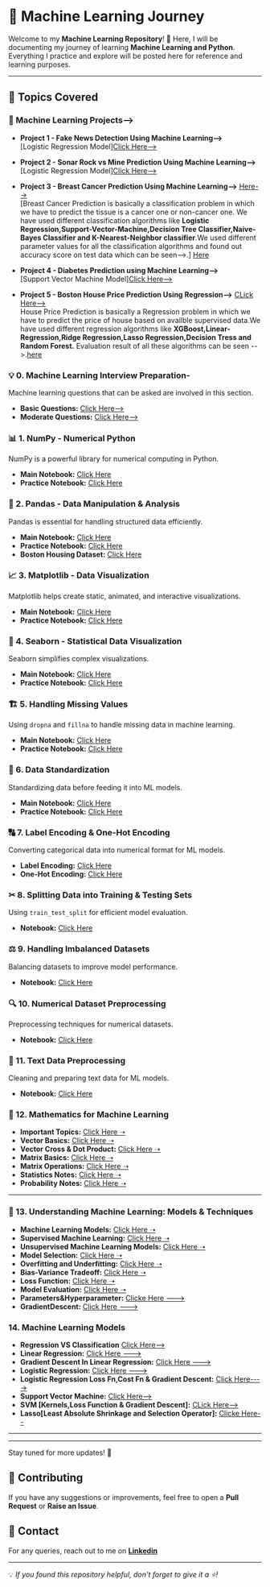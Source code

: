 # 🚀 Machine Learning Journey

Welcome to my **Machine Learning Repository**! 🎯 Here, I will be documenting my journey of learning **Machine Learning and Python**. Everything I practice and explore will be posted here for reference and learning purposes.

---

## 📌 Topics Covered

### 🧠 Machine Learning Projects-->

- **Project 1 - Fake News Detection Using Machine Learning-->** </br>[Logistic Regression Model][Click Here-->](https://github.com/KARTIKPARATKAR/Fake-News-Detection-Using-Machine-Learning/blob/main/Project_Fake_News_Detection_.ipynb)
  
- **Project 2 - Sonar Rock vs Mine Prediction Using Machine Learning-->**  </br> [Logistic Regression Model][Click Here-->](https://github.com/KARTIKPARATKAR/SONAR-Rock-VS-Mine-Prediction-Using-Machine-Learning)
- **Project 3 - Breast Cancer Prediction Using Machine Learning-->** [Here-->](https://github.com/KARTIKPARATKAR/MACHINE-LEARNING-WORK/blob/main/BreastCancerClassificationUsingLR_SVM_DT_RF.ipynb)</br> [Breast Cancer Prediction is basically a classification problem in which we have to predict the tissue is a cancer one or non-cancer one. We have used different classification algorithms like **Logistic Regression,Support-Vector-Machine,Decision Tree Classifier,Naive-Bayes Classifier and K-Nearest-Neighbor classifier**.We used different parameter values for all the classification algorithms and found out accuracy score on test data which can be seen-->.] [Here](https://github.com/KARTIKPARATKAR/MACHINE-LEARNING-WORK/blob/main/BreastCancerPrediction.txt)
- **Project 4 - Diabetes Prediction using Machine Learning-->** </br> [Support Vector Machine Model][Click Here-->](https://github.com/KARTIKPARATKAR/MACHINE-LEARNING-WORK/blob/main/DiabetesPrediction.ipynb)
- **Project 5 - Boston House Price Prediction Using Regression-->** [CLick Here-->](https://github.com/KARTIKPARATKAR/MACHINE-LEARNING-WORK/blob/main/HousePricePredictionUsingRegression.ipynb)</br>
House Price Prediction is basically a Regression problem in which we have to predict the price of house based on availble supervised data.We have used different regression algorithms like **XGBoost,Linear-Regression,Ridge Regression,Lasso Regression,Decision Tress and Random Forest.** Evaluation result of all these algorithms can be seen -->.[here](https://github.com/KARTIKPARATKAR/MACHINE-LEARNING-WORK/blob/main/BostonHousingFinalModelSelection.txt)

### 💡 0. Machine Learning Interview Preparation-
Machine learning questions that can be asked are involved in this section.
- **Basic Questions:** [Click Here-->](https://github.com/KARTIKPARATKAR/MACHINE-LEARNING-WORK/blob/main/MachineLearningInterviewPreparation.ipynb)
- **Moderate Questions:** [Click Here-->](https://github.com/KARTIKPARATKAR/MACHINE-LEARNING-WORK/blob/main/InterviewQuestionsForML_Interview.ipynb)

### 📊 1. NumPy - Numerical Python
NumPy is a powerful library for numerical computing in Python.
- **Main Notebook:** [Click Here](https://github.com/KARTIKPARATKAR/MACHINE-LEARNING-WORK/blob/main/3_1_numpy(numerical_python).ipynb)
- **Practice Notebook:** [Click Here](https://github.com/KARTIKPARATKAR/MACHINE-LEARNING-WORK/blob/main/NumpyPractice.ipynb)

### 📝 2. Pandas - Data Manipulation & Analysis
Pandas is essential for handling structured data efficiently.
- **Main Notebook:** [Click Here](https://github.com/KARTIKPARATKAR/MY-MACHINE-LEARNING-WORK/blob/main/PANDAS.ipynb)
- **Practice Notebook:** [Click Here](https://github.com/KARTIKPARATKAR/MACHINE-LEARNING-WORK/blob/main/PandasPractice.ipynb)
- **Boston Housing Dataset:** [Click Here](https://github.com/KARTIKPARATKAR/MY-MACHINE-LEARNING-WORK/blob/main/BostonHousing.csv)

### 📈 3. Matplotlib - Data Visualization
Matplotlib helps create static, animated, and interactive visualizations.
- **Main Notebook:** [Click Here](https://github.com/KARTIKPARATKAR/MY-MACHINE-LEARNING-WORK/blob/main/MATPLOTLIB.ipynb)
- **Practice Notebook:** [Click Here](https://github.com/KARTIKPARATKAR/MACHINE-LEARNING-WORK/blob/main/MatplotlibPractice.ipynb)

### 🎨 4. Seaborn - Statistical Data Visualization
Seaborn simplifies complex visualizations.
- **Main Notebook:** [Click Here](https://github.com/KARTIKPARATKAR/MY-MACHINE-LEARNING-WORK/blob/main/Seaborn.ipynb)
- **Practice Notebook:** [Click Here](https://github.com/KARTIKPARATKAR/MACHINE-LEARNING-WORK/blob/main/SeabornPractice.ipynb)

### 🏗 5. Handling Missing Values
Using `dropna` and `fillna` to handle missing data in machine learning.
- **Main Notebook:** [Click Here](https://github.com/KARTIKPARATKAR/MY-MACHINE-LEARNING-WORK/blob/main/HandlingMissingValues.ipynb)
- **Practice Notebook:** [Click Here](https://github.com/KARTIKPARATKAR/MACHINE-LEARNING-WORK/blob/main/handlingmissingvaluesbyimputationanddropping.ipynb)

### 🔢 6. Data Standardization
Standardizing data before feeding it into ML models.
- **Main Notebook:** [Click Here](https://github.com/KARTIKPARATKAR/MY-MACHINE-LEARNING-WORK/blob/main/DataStandardization.ipynb)
- **Practice Notebook:** [Click Here](https://github.com/KARTIKPARATKAR/MACHINE-LEARNING-WORK/blob/main/FeatureScaling.ipynb)

### 🔠 7. Label Encoding & One-Hot Encoding
Converting categorical data into numerical format for ML models.
- **Label Encoding:** [Click Here](https://github.com/KARTIKPARATKAR/MACHINE-LEARNING-WORK/blob/main/LabelEncoding.ipynb)
- **One-Hot Encoding:** [Click Here](https://github.com/KARTIKPARATKAR/MACHINE-LEARNING-WORK/blob/main/onehotencoding.ipynb)

### ✂ 8. Splitting Data into Training & Testing Sets
Using `train_test_split` for efficient model evaluation.
- **Notebook:** [Click Here](https://github.com/KARTIKPARATKAR/MACHINE-LEARNING-WORK/blob/main/TrainTestSplitTheData.ipynb)

### ⚖ 9. Handling Imbalanced Datasets
Balancing datasets to improve model performance.
- **Notebook:** [Click Here](https://github.com/KARTIKPARATKAR/MACHINE-LEARNING-WORK/blob/main/HandelingImbalancedDataset.ipynb)

### 🔍 10. Numerical Dataset Preprocessing
Preprocessing techniques for numerical datasets.
- **Notebook:** [Click Here](https://github.com/KARTIKPARATKAR/MACHINE-LEARNING-WORK/blob/main/NumericalDatasetPreprocessing.ipynb)

### 📝 11. Text Data Preprocessing
Cleaning and preparing text data for ML models.
- **Notebook:** [Click Here](https://github.com/KARTIKPARATKAR/MACHINE-LEARNING-WORK/blob/main/TextDatasetPreprocessing.ipynb)

### 📐 12. Mathematics for Machine Learning
- **Important Topics:** [Click Here ➝](https://github.com/KARTIKPARATKAR/MACHINE-LEARNING-WORK/blob/main/MathsForMl.txt)
- **Vector Basics:** [Click Here ➝](https://github.com/KARTIKPARATKAR/MACHINE-LEARNING-WORK/blob/main/VectorOperationsINPython.ipynb)
- **Vector Cross & Dot Product:** [Click Here ➝](https://github.com/KARTIKPARATKAR/MACHINE-LEARNING-WORK/blob/main/VectoDotAndCrossProducts.ipynb)
- **Matrix Basics:** [Click Here ➝](https://github.com/KARTIKPARATKAR/MACHINE-LEARNING-WORK/blob/main/MatrixInMachineLearning.ipynb)
- **Matrix Operations:** [Click Here ➝](https://github.com/KARTIKPARATKAR/MACHINE-LEARNING-WORK/blob/main/MatrixOperations.ipynb)
- **Statistics Notes:** [Click Here ➝](https://github.com/KARTIKPARATKAR/MACHINE-LEARNING-WORK/blob/main/StatisticsNotes.ipynb)
- **Probability Notes:** [Click Here ➝](https://github.com/KARTIKPARATKAR/MACHINE-LEARNING-WORK/blob/main/ProbabilityNotes.ipynb)

---

### 🤖 13. Understanding Machine Learning: Models & Techniques
- **Machine Learning Models:** [Click Here ➝](https://github.com/KARTIKPARATKAR/MACHINE-LEARNING-WORK/blob/main/Machine_Learning_Models.ipynb)
- **Supervised Machine Learning:** [Click Here ➝](https://github.com/KARTIKPARATKAR/MACHINE-LEARNING-WORK/blob/main/Supervised_Learning_Algorithms.ipynb)
- **Unsupervised Machine Learning Models:** [Click Here ➝](https://github.com/KARTIKPARATKAR/MACHINE-LEARNING-WORK/blob/main/Unsupervised_Machine_Learning_Models.ipynb)
- **Model Selection:** [Click Here ➝](https://github.com/KARTIKPARATKAR/MACHINE-LEARNING-WORK/blob/main/Model_Selection.ipynb)
- **Overfitting and Underfitting:** [Click Here ➝](https://github.com/KARTIKPARATKAR/MACHINE-LEARNING-WORK/blob/main/OverfittingAndUnderfitting.ipynb)
- **Bias-Variance Tradeoff:** [Click Here ➝](https://github.com/KARTIKPARATKAR/MACHINE-LEARNING-WORK/blob/main/BIasVarianceTradeoff.ipynb)
- **Loss Function:** [Click Here ➝](https://github.com/KARTIKPARATKAR/MACHINE-LEARNING-WORK/blob/main/LossFunction.ipynb)
- **Model Evaluation:** [Click Here ➝](https://github.com/KARTIKPARATKAR/MACHINE-LEARNING-WORK/blob/main/ModelEvaluation.ipynb)
- **Parameters&Hyperparameter:** [Clicke Here --->](https://github.com/KARTIKPARATKAR/MACHINE-LEARNING-WORK/blob/main/ModelParametersAndHyperparameters.ipynb)
- **GradientDescent:** [Click Here --->](https://github.com/KARTIKPARATKAR/MACHINE-LEARNING-WORK/blob/main/GradientDescent.ipynb)

### 14. Machine Learning Models 
- **Regression VS Classification** [Click Here-->](https://github.com/KARTIKPARATKAR/MACHINE-LEARNING-WORK/blob/main/RegressionVSClassification.ipynb)
- **Linear Regression:** [Click Here --->](https://github.com/KARTIKPARATKAR/MACHINE-LEARNING-WORK/blob/main/LinearRegressionModel.ipynb)
- **Gradient Descent In Linear Regression:** [Click Here --->](https://github.com/KARTIKPARATKAR/MACHINE-LEARNING-WORK/blob/main/GradeientDescentInLinearRegression.ipynb)
- **Logistic Regression:** [Click Here --->](https://github.com/KARTIKPARATKAR/MACHINE-LEARNING-WORK/blob/main/LogisticRegression.ipynb)
- **Logistic Regression Loss Fn,Cost Fn & Gradient Descent:** [Click Here---->](https://github.com/KARTIKPARATKAR/MACHINE-LEARNING-WORK/blob/main/LogisticRegression_Loss%26Cost_Function_with_Gradient_Descent.ipynb)
- **Support Vector Machine:** [Click Here-->](https://github.com/KARTIKPARATKAR/MACHINE-LEARNING-WORK/blob/main/SupportVectorMachine.ipynb)
- **SVM [Kernels,Loss Function & Gradient Descent]:** [CLick Here-->](https://github.com/KARTIKPARATKAR/MACHINE-LEARNING-WORK/blob/main/SupportVectorMachine(Kernels%2CLoss_Function_%26_Gradient_Descent).ipynb)
- **Lasso[Least Absolute Shrinkage and Selection Operator]:** [Clicke Here--](https://github.com/KARTIKPARATKAR/MACHINE-LEARNING-WORK/blob/main/LassoRegression.ipynb)

---
---

Stay tuned for more updates! 🚀

## 🤝 Contributing
If you have any suggestions or improvements, feel free to open a **Pull Request** or **Raise an Issue**.

## 📩 Contact
For any queries, reach out to me on **[Linkedin](https://www.linkedin.com/in/kartik-paratkar-91917222b/)** 

---

💡 *If you found this repository helpful, don't forget to give it a ⭐!*
